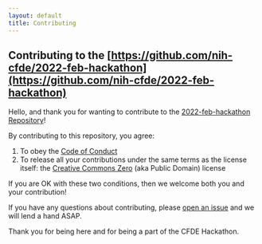 ```yaml
---
layout: default
title: Contributing
---
```


## Contributing to the [https://github.com/nih-cfde/2022-feb-hackathon](https://github.com/nih-cfde/2022-feb-hackathon)

Hello, and thank you for wanting to contribute to the [2022-feb-hackathon Repository](https://github.com/nih-cfde/2022-feb-hackathon)\!

By contributing to this repository, you agree:

1.  To obey the [Code of Conduct](CODEOFCONDUCT.md)
2.  To release all your contributions under the same terms as the
    license itself: the [Creative Commons Zero](LICENSE.md/) (aka
    Public Domain) license

If you are OK with these two conditions, then we welcome both you and
your contribution\!

If you have any questions about contributing, please [open an
issue](https://nih-cfde.github.io/2022-feb-hackathon/issues/new) and we
will lend a hand ASAP.

Thank you for being here and for being a part of the CFDE Hackathon.
